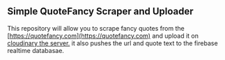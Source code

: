 ## Simple QuoteFancy Scraper and Uploader

This repository will allow you to scrape fancy quotes from the [https://quotefancy.com](https://quotefancy.com) and upload it on [cloudinary the server.](https://cloudinary.com) it also pushes the url and quote text to the firebase realtime databasae. 


